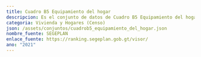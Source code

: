 ```yaml
---
title: Cuadro B5 Equipamiento del hogar
descripcion: Es el conjunto de datos de Cuadro B5 Equipamiento del hogar
categoria: Vivienda y Hogares (Censo)
json: /assets/conjuntos/cuadrob5_equipamiento_del_hogar.json
nombre_fuente: SEGEPLAN
enlace_fuente: https://ranking.segeplan.gob.gt/visor/
ano: "2021"
---
```

